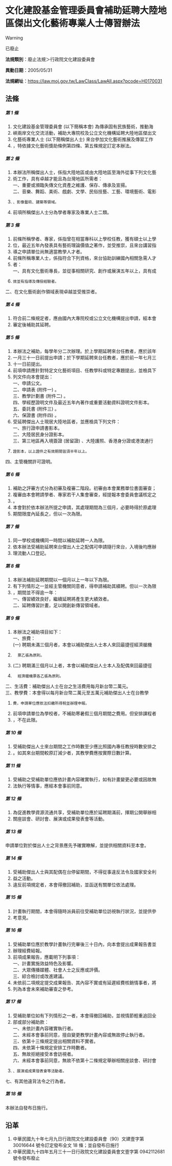# 文化建設基金管理委員會補助延聘大陸地區傑出文化藝術專業人士傳習辦法


> [!WARNING]
> 已廢止


**法規類別**：廢止法規＞行政院文化建設委員會

**異動日期**：2005/05/31  

**法規網址**：https://law.moj.gov.tw/LawClass/LawAll.aspx?pcode=H0170031



## 法條
##### 第 1 條
1. 文化建設基金管理委員會 (以下簡稱本會) 為傳承固有民族藝術，推動海
1. 峽兩岸文化交流活動，補助大專院校及公立文化機構延聘大陸地區傑出文
1. 化藝術專業人士 (以下簡稱傑出人士) 來台參加文化藝術推展及傳習工作
1. ，特依據文化藝術獎助條例第四條、第五條規定訂定本辦法。

##### 第 2 條
1. 本辦法所稱傑出人士，係指大陸地區或由大陸地區至海外從事下列文化藝
1. 術工作，具有卓越才能且為台灣地區所需者：  
一、重要或瀕臨失傳文化資產之維護、保存、傳承及宣揚。  
二、音樂、舞蹈、美術、戲劇、文學、民俗技藝、工藝、環境藝術、電影
1.     、影像藝術、建築等領域。
1. 前項所稱傑出人士分為學者專家及專業人士二類。

##### 第 3 條
1. 前條所稱學者、專家，係指曾在相當專科以上學校任教，獲有碩士以上學
1. 位，最近五年內發表具有藝術理論價值之著作，並受推崇，且來台講習指
1. 導之申請單位尚無適當教學人才者。
1. 前條所稱專業人士，係指符合下列資格，來台協助訓練國內相關急需人才
1. 者：  
一、具有文化藝術專長，並從事相關研究、創作或展演五年以上，具有成
1.     效並有指導及傳授經驗者。  
二、在文化藝術創作領域表現卓越並受推崇者。

##### 第 4 條
1. 符合前二條規定者，應由國內大專院校或公立文化機構提出申請，經本會
1. 審定後補助其延聘。

##### 第 5 條
1. 本辦法之補助，每學年分二次辦理。於上學期延聘來台任教者，應於該年
1. 一月三十一日前提出申請；於下學期延聘來台任教者，應於前一年七月三
1. 十一日前提出。
1. 前項申請應針對特定文化藝術項目、任教學科或特定專題提出，並檢具下
1. 列文件向本會提出：  
一、申請公文。  
二、申請表 (附件一) 。  
三、教學計劃書 (附件二) 。  
四、學經歷證明文件及最近五年內著作或重要活動資料證明文件影本。  
五、委託書 (附件三) 。  
六、保證書 (附件四) 。
1. 受延聘傑出人士現居大陸地區者，並應檢具下列文件：  
一、旅行證申請書影本。  
二、大陸居民身分證影本。  
三、第三地區再入境簽證 (居留證) 、大陸護照、香港身分證或港澳通行
1.     證影本，以上證件之有效期間皆須半年以上。  
四、主管機關許可證明。

##### 第 6 條
1. 補助之評審方式分為初審及複審二階段。初審由本會業務單位書面審查；
1. 複審由本會聘請學者、專家若干人集會審查，經提報本會委員會議核定之
1. 。
1. 本會對於依本辦法所提之申請，其處理期間為三個月，必要時得於原處理
1. 期間限度內延長之，但以一次為限。

##### 第 7 條
1. 同一學校或機構同一時間以補助延聘一人為限。
1. 依本辦法受補助延聘來台傑出人士之配偶可申請隨行來台，入境後均應辦
1. 理流動人口登記。

##### 第 8 條
1. 本辦法補助延聘期間以一個月以上一年以下為限。
1. 有下列情形之一並經主管機關同意者，得申請補助其續聘。但以一次為限
1. ，期間並不得逾一年：  
一、傳習績效良好，繼續延聘將產生更大績效者。  
二、延聘傳習計畫，足以開創新傳習領域者。

##### 第 9 條
1. 本辦法之補助項目如下：  
一、旅費：  
 (一) 聘期未滿三個月者，本會以補助傑出人士本人來回最捷徑經濟艙機
1.       票乙張為原則。
1.  (二) 聘期滿三個月以上者，本會以補助傑出人士本人及配偶來回最捷徑
1.       經濟艙機票各乙張為原則。  
二、生活費：補助傑出人士在台之生活費用每月新台幣二萬元。  
三、教學費：本會得以每月新台幣二萬元至五萬元補助傑出人士在台教學
1.     費，申請單位應依法扣繳所得稅並辦理申報。
1. 前項申請單位為學校者，不補助寒暑假三個月期間之費用。但安排課程者
1. ，不在此限。

##### 第 10 條
1. 受補助傑出人士來台期間之工作時數至少應比照國內專任教授時數安排之
1. 。如其來台期間較原訂減少者，其教學費應按實際日數計算。

##### 第 11 條
1. 受補助之受補助單位應依計畫內容確實執行，如有計畫變更必要或因故無
1. 法執行等情事，應經本會事前同意。

##### 第 12 條
1. 為促進教學資源流通共享，受補助單位應於延聘期滿前，擇期公開舉辦相
1. 關座談會、研討會、展演或成果發表會等活動。

##### 第 13 條
申請單位對於傑出人士之背景應先予確實瞭解，並提供相關資料至本會。

##### 第 14 條
1. 受補助傑出人士與其配偶在台停留期間，不得從事違反法令及國家安全利
1. 益之活動。
1. 違反前項規定者，本會得撤回補助，並函送有關單位依法處理。

##### 第 15 條
1. 計畫執行期間，本會得隨時派員前往受補助單位訪視執行狀況，並提供參
1. 考意見。

##### 第 16 條
1. 受補助單位應於教學計畫執行完畢後三十日內，向本會提出成果報告書並
1. 辦理經費結報。
1. 前項成果報告，應載明下列事項：  
一、計畫實施效益特色及影響。  
二、大眾傳播媒體、社會人士之反應或評價。  
三、綜合檢討或改進建議。
1. 未依前二項規定提交成果報告、其內容不實或有延遲經費核銷情事者，將
1. 列為本會未來補助審查之參考。

##### 第 17 條
1. 受補助單位如有下列情形之一者，本會得撤回補助，並視情節輕重追回全
1. 部或部分補助款：  
一、未依計畫內容確實執行者。  
二、未經本會事前同意，擅自變更教學計畫內容或無故停止執行者。  
三、依第十三條規定提出相關資料不實者。  
四、未依第十條規定安排工作時數者。  
五、無故拒絕接受本會訪視者。  
六、未經本會事前同意，無故不依第十二條規定舉辦相關座談會、研討會
1.     、展演或成果發表會等活動者。  
七、有其他違背法令之行為者。

##### 第 18 條
本辦法自發布日施行。

## 沿革
1. 中華民國九十年七月九日行政院文化建設委員會（90）文建壹字第 30016644 號令訂定發布全文 18 條；並自發布日施行
1. 中華民國九十四年五月三十一日行政院文化建設委員會文壹字第 0942112681 號令發布廢止
